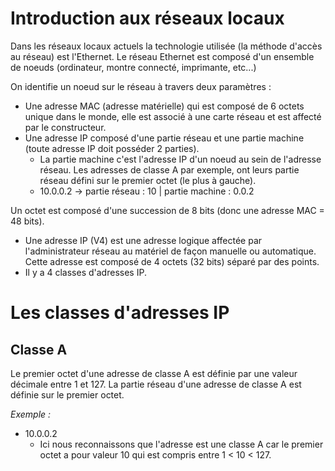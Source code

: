 # Introduction aux réseaux locaux

Dans les réseaux locaux actuels la technologie utilisée (la méthode d'accès au réseau) est l'Ethernet. Le réseau Ethernet est composé d'un ensemble de noeuds (ordinateur, montre connecté, imprimante, etc...)

On identifie un noeud sur le réseau à travers deux paramètres :
* Une adresse MAC (adresse matérielle) qui est composé de 6 octets unique dans le monde, elle est associé à une carte réseau et est affecté par le constructeur.
* Une adresse IP composé d'une partie réseau et une partie machine (toute adresse IP doit posséder 2 parties).
  * La partie machine c'est l'adresse IP d'un noeud au sein de l'adresse réseau. Les adresses de classe A par exemple, ont leurs partie réseau défini sur le premier octet (le plus à gauche).
  * 10.0.0.2 -> partie réseau : 10    |    partie machine : 0.0.2

Un octet est composé d'une succession de 8 bits (donc une adresse MAC = 48 bits).

* Une adresse IP (V4) est une adresse logique affectée par l'administrateur réseau au matériel de façon manuelle ou automatique. Cette adresse est composé de 4 octets (32 bits) séparé par des points.
* Il y a 4 classes d'adresses IP.

# Les classes d'adresses IP

## Classe A

Le premier octet d'une adresse de classe A est définie par une valeur décimale entre 1 et 127.
La partie réseau d'une adresse de classe A est définie sur le premier octet.

_Exemple :_
* 10.0.0.2
  * Ici nous reconnaissons que l'adresse est une classe A car le premier octet a pour valeur 10 qui est compris entre 1 < 10 < 127.

